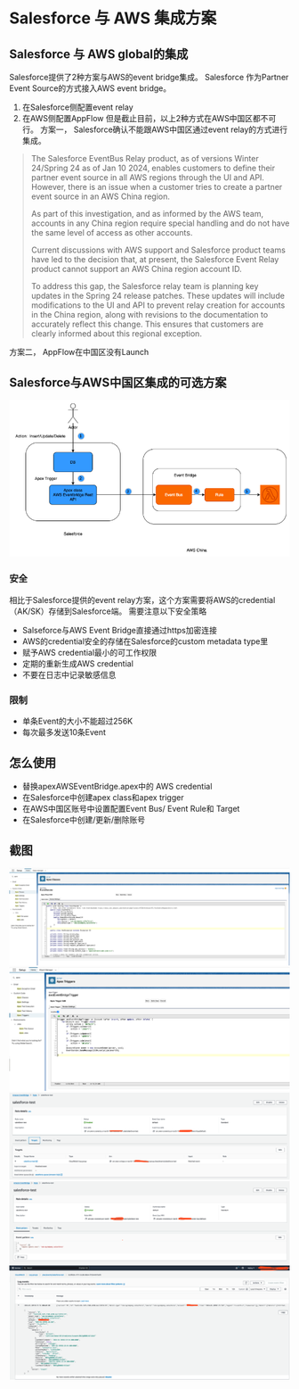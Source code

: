 # Salesforce 与 AWS 集成方案
## Salesforce 与 AWS global的集成
Salesforce提供了2种方案与AWS的event bridge集成。 Salesforce 作为Partner Event Source的方式接入AWS event bridge。
1. 在Salesforce侧配置event relay
2. 在AWS侧配置AppFlow
但是截止目前，以上2种方式在AWS中国区都不可行。
方案一， Salesforce确认不能跟AWS中国区通过event relay的方式进行集成。
> The Salesforce EventBus Relay product, as of versions Winter 24/Spring 24 as of Jan 10 2024, enables customers to define their partner event source in all AWS regions through the UI and API. However, there is an issue when a customer tries to create a partner event source in an AWS China region.
>
>As part of this investigation, and as informed by the AWS team, accounts in any China region require special handling and do not have the same level of access as other accounts.
>
>Current discussions with AWS support and Salesforce product teams have led to the decision that, at present, the Salesforce Event Relay product cannot support an AWS China region account ID.
>
>To address this gap, the Salesforce relay team is planning key updates in the Spring 24 release patches. These updates will include modifications to the UI and API to prevent relay creation for accounts in the China region, along with revisions to the documentation to accurately reflect this change. This ensures that customers are clearly informed about this regional exception.

方案二， AppFlow在中国区没有Launch

## Salesforce与AWS中国区集成的可选方案
![架构图](./salesforce-apex-trigger-eventbridge.png)

### 安全
相比于Salesforce提供的event relay方案，这个方案需要将AWS的credential（AK/SK）存储到Salesforce端。
需要注意以下安全策略

  * Salseforce与AWS Event Bridge直接通过https加密连接
  * AWS的credential安全的存储在Salesforce的custom metadata type里
  * 赋予AWS credential最小的可工作权限
  * 定期的重新生成AWS credential
  * 不要在日志中记录敏感信息

### 限制
  * 单条Event的大小不能超过256K
  * 每次最多发送10条Event

## 怎么使用
  * 替换apexAWSEventBridge.apex中的 AWS credential
  * 在Salesforce中创建apex class和apex trigger
  * 在AWS中国区账号中设置配置Event Bus/ Event Rule和 Target
  * 在Salesforce中创建/更新/删除账号
## 截图
![Salesforce Apex Class](./apex-class.png)
![Salesforce Apex Trigger](./appex-trigger.png)
![AWS Event Bridge Conifg](./event-bridge-config-1.png)
![AWS Event Bridge Conifg1](./event-bridge-config.png)
![AWS CloudWatch](./aws-cloudwatch.png)
